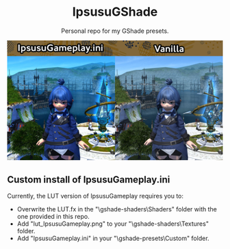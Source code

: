 <p align="center">
  <h1 align="center">IpsusuGShade</h1>
  <p align="center">Personal repo for my GShade presets.</p>
  <p align="center">
    <img src="https://raw.githubusercontent.com/ipsusu/IpsusuGShade/master/example/comparison.jpg">
  </p>
</p>

## Custom install of IpsusuGameplay.ini
Currently, the LUT version of IpsusuGameplay requires you to: 
- Overwrite the LUT.fx in the "\gshade-shaders\Shaders" folder with the one provided in this repo.
- Add "lut_IpsusuGameplay.png" to your "\gshade-shaders\Textures" folder.
- Add "IpsusuGameplay.ini" in your "\gshade-presets\Custom" folder.

